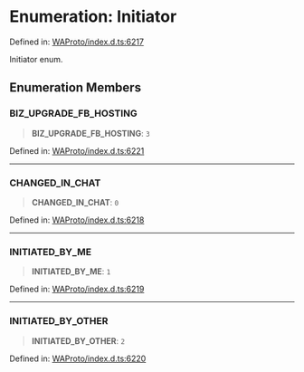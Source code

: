 # Enumeration: Initiator

Defined in: [WAProto/index.d.ts:6217](https://github.com/Riders004/Tv/blob/3d6aaf6f3efb499dc9d0ca82bb24083bb45a8478/WAProto/index.d.ts#L6217)

Initiator enum.

## Enumeration Members

### BIZ\_UPGRADE\_FB\_HOSTING

> **BIZ\_UPGRADE\_FB\_HOSTING**: `3`

Defined in: [WAProto/index.d.ts:6221](https://github.com/Riders004/Tv/blob/3d6aaf6f3efb499dc9d0ca82bb24083bb45a8478/WAProto/index.d.ts#L6221)

***

### CHANGED\_IN\_CHAT

> **CHANGED\_IN\_CHAT**: `0`

Defined in: [WAProto/index.d.ts:6218](https://github.com/Riders004/Tv/blob/3d6aaf6f3efb499dc9d0ca82bb24083bb45a8478/WAProto/index.d.ts#L6218)

***

### INITIATED\_BY\_ME

> **INITIATED\_BY\_ME**: `1`

Defined in: [WAProto/index.d.ts:6219](https://github.com/Riders004/Tv/blob/3d6aaf6f3efb499dc9d0ca82bb24083bb45a8478/WAProto/index.d.ts#L6219)

***

### INITIATED\_BY\_OTHER

> **INITIATED\_BY\_OTHER**: `2`

Defined in: [WAProto/index.d.ts:6220](https://github.com/Riders004/Tv/blob/3d6aaf6f3efb499dc9d0ca82bb24083bb45a8478/WAProto/index.d.ts#L6220)
